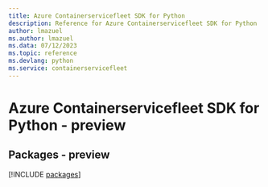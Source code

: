 ```yaml
---
title: Azure Containerservicefleet SDK for Python
description: Reference for Azure Containerservicefleet SDK for Python
author: lmazuel
ms.author: lmazuel
ms.data: 07/12/2023
ms.topic: reference
ms.devlang: python
ms.service: containerservicefleet
---
```

# Azure Containerservicefleet SDK for Python - preview
## Packages - preview
[!INCLUDE [packages](containerservicefleet-index.md)]